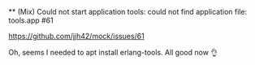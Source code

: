 ** (Mix) Could not start application tools: could not find application file: tools.app #61

https://github.com/jjh42/mock/issues/61

Oh, seems I needed to apt install erlang-tools. All good now 👌